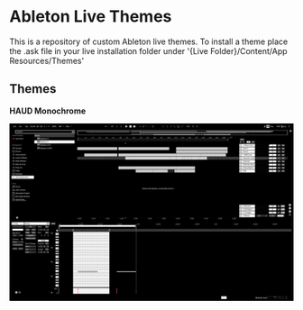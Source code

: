 # Ableton Live Themes

This is a repository of custom Ableton live themes.
To install a theme place the .ask file in your live installation folder under '{Live Folder}/Content/App Resources/Themes'

## Themes

**HAUD Monochrome**

![HAUD Monochrome](./screenshots/monochrome.png)
